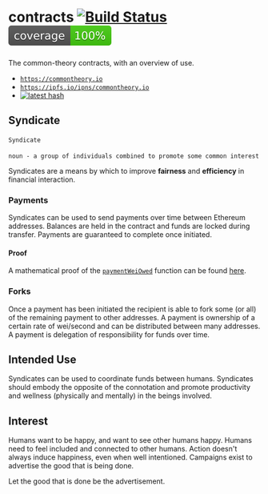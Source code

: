 # contracts [![Build Status](https://travis-ci.org/common-theory/contracts.svg?branch=master)](https://travis-ci.org/common-theory/contracts) [![Coverage](https://raw.githubusercontent.com/common-theory/common-dac/master/test/badge.svg?sanitize=true)](https://coverage.commontheory.io)

The common-theory contracts, with an overview of use.

- [`https://commontheory.io`](https://commontheory.io)
- [`https://ipfs.io/ipns/commontheory.io`](https://ipfs.io/ipns/commontheory.io)
- [![latest hash](https://dnslink-cid-badge.commontheory.io/commontheory.io)](https://dnslink-cid-badge.commontheory.io/commontheory.io?redirect=true)

## Syndicate

```
Syndicate

noun - a group of individuals combined to promote some common interest
```

Syndicates are a means by which to improve **fairness** and **efficiency** in financial interaction.

### Payments

Syndicates can be used to send payments over time between Ethereum addresses. Balances are held in the contract and funds are locked during transfer. Payments are guaranteed to complete once initiated.

#### Proof

A mathematical proof of the [`paymentWeiOwed`](https://github.com/common-theory/contracts/blob/master/contracts/Syndicate.sol#L79) function can be found [here](https://github.com/common-theory/contracts/blob/master/proofs/paymentWeiOwed.pdf).

### Forks

Once a payment has been initiated the recipient is able to fork some (or all) of the remaining payment to other addresses. A payment is ownership of a certain
rate of wei/second and can be distributed between many addresses. A payment is delegation of responsibility for funds over time.

## Intended Use

Syndicates can be used to coordinate funds between humans. Syndicates should embody the opposite of the connotation and promote productivity and wellness (physically and mentally) in the beings involved.

## Interest

Humans want to be happy, and want to see other humans happy. Humans need to feel included and connected to other humans. Action doesn't always induce happiness, even when well intentioned. Campaigns exist to advertise the good that is being done.

Let the good that is done be the advertisement.

